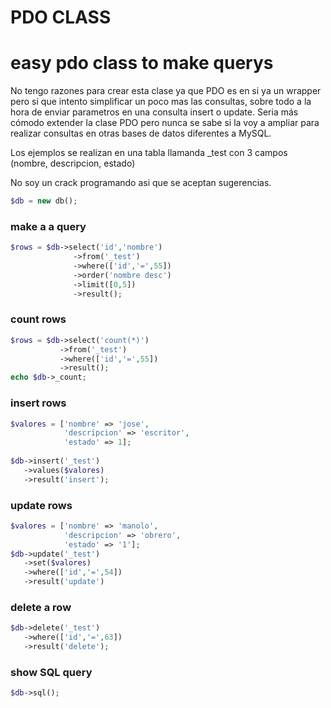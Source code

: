 # PDO CLASS

# easy pdo class to make querys

No tengo razones para crear esta clase ya que PDO es en si ya un wrapper pero si que intento simplificar un poco mas las consultas, sobre todo a la hora de enviar parametros en una consulta insert o update. Seria más cómodo extender la clase PDO pero nunca se sabe si la voy a ampliar para realizar consultas en otras bases de datos diferentes a MySQL.

Los ejemplos se realizan en una tabla llamanda _test con 3 campos (nombre, descripcion, estado)

No soy un crack programando asi que se aceptan sugerencias.

```php
$db = new db();
```

### make a a query 
```php
$rows = $db->select('id','nombre')
              ->from('_test')
              ->where(['id','=',55])
              ->order('nombre desc')
              ->limit([0,5])
              ->result();
```

### count rows              
```php
$rows = $db->select('count(*)')
           ->from('_test')
           ->where(['id','=',55])
           ->result();
echo $db->_count;             
```

### insert rows
```php
$valores = ['nombre' => 'jose',
            'descripcion' => 'escritor',
            'estado' => 1];
 
$db->insert('_test')
   ->values($valores)
   ->result('insert');  
```

### update rows           
```php
$valores = ['nombre' => 'manolo',
            'descripcion' => 'obrero',
            'estado' => '1'];
$db->update('_test')
   ->set($valores)
   ->where(['id','=',54])
   ->result('update')           
```

### delete a row
```php
$db->delete('_test')
   ->where(['id','=',63])
   ->result('delete');
```

### show SQL query
```php
$db->sql();
```   
